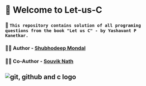# 🚀 Welcome to Let-us-C  

### 💎 `This repository contains solution of all programing questions from the book "Let us C" - by Yashavant P Kanetkar.`

### ✍🏻 Author - [Shubhodeep Mondal](https://github.com/Spidy394)

### ✍🏻 Co-Author - [Souvik Nath](https://github.com/souvik3069)
## ![git, github and c logo](https://skillicons.dev/icons?i=git,github,c,vscode)
